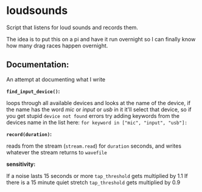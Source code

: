 # loudsounds
Script that listens for loud sounds and records them.

The idea is to put this on a pi and have it run overnight so I can finally
know how many drag races happen overnight.


## Documentation:
An attempt at documenting what I write

**`find_input_device()`:**

loops through all available devices and looks at the
name of the device, if the name has the word *mic* or *input* or *usb* in it
it'll select that device, so if you get stupid `device not found` errors
try adding keywords from the devices name in the list here: 
`for keyword in ["mic", "input", "usb"]:`


**`record(duration)`:**

reads from the stream (`stream.read`) for `duration` seconds, and writes 
whatever the stream returns to `wavefile`


**sensitivity:**

If a noise lasts 15 seconds or more `tap_threshold` gets multiplied by 1.1
If there is a 15 minute quiet stretch `tap_threshold` gets multiplied by 0.9